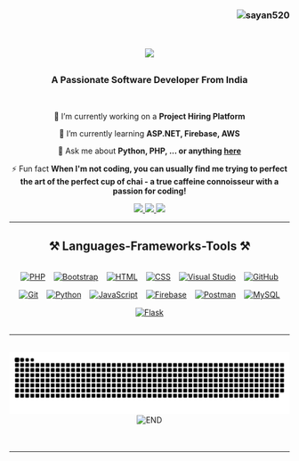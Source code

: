 <h3 align="right"> <img src="https://komarev.com/ghpvc/?username=sayan520&label=Profile%20views&color=0e75b6&style=flat" alt="sayan520" /> </h3>

<h1 align="center">
    <img src="https://readme-typing-svg.herokuapp.com/?font=Righteous&size=35&center=true&vCenter=true&width=500&height=70&duration=4000&lines=Hi+There!+👋;+I'm+Sayan+Ghosh!;" />
</h1>

<h3 align="center">A Passionate Software Developer From India</h3>

<br/>

<div align="center">
 
 🔭 I’m currently working on a **Project Hiring Platform**
 
 🌱 I’m currently learning **ASP.NET, Firebase, AWS**

💬 Ask me about **Python, PHP, ... or anything [here](https://github.com/Sayan520)**

⚡ Fun fact **When I'm not coding, you can usually find me trying to perfect the art of the perfect cup of chai - a true caffeine connoisseur with a passion for coding!**

 </div>
 
<div align="center"> 
  <a href="ghoshsayan5205@gmail.com">
    <img src="https://img.shields.io/badge/Gmail-333333?style=for-the-badge&logo=gmail&logoColor=red" />
  </a>
  <a href="https://linkedin.com/in/sayaan-ghosh" target="_blank">
    <img src="https://img.shields.io/badge/LinkedIn-0077B5?style=for-the-badge&logo=linkedin&logoColor=white" target="_blank" />
  </a>
  <a href="https://github.com/Sayan520" target="_blank">
     <img src="https://img.shields.io/badge/Portfolio-FF5722?style=for-the-badge&logo=todoist&logoColor=white" target="_blank" /> <!-- sqlite, safari, google-chrome are other good icon options -->
  </a>
</div>

 <hr/>
 
<h2 align="center">⚒️ Languages-Frameworks-Tools ⚒️</h2>
<br/>
<div align="center" style="display: flex; flex-wrap: wrap; justify-content: center; gap: 15px;">
    <a href="https://www.php.net/" target="_blank" rel="noreferrer">
        <img src="https://skillicons.dev/icons?i=php" alt="PHP" />
    </a>
    <a href="https://getbootstrap.com/" target="_blank" rel="noreferrer">
        <img src="https://skillicons.dev/icons?i=bootstrap" alt="Bootstrap" />
    </a>
    <a href="https://developer.mozilla.org/en-US/docs/Web/HTML" target="_blank" rel="noreferrer">
        <img src="https://skillicons.dev/icons?i=html" alt="HTML" />
    </a>
    <a href="https://developer.mozilla.org/en-US/docs/Web/CSS" target="_blank" rel="noreferrer">
        <img src="https://skillicons.dev/icons?i=css" alt="CSS" />
    </a>
    <a href="https://visualstudio.microsoft.com/" target="_blank" rel="noreferrer">
        <img src="https://skillicons.dev/icons?i=visualstudio" alt="Visual Studio" />
    </a>
    <a href="https://github.com/" target="_blank" rel="noreferrer">
        <img src="https://skillicons.dev/icons?i=github" alt="GitHub" />
    </a>
    <a href="https://git-scm.com/" target="_blank" rel="noreferrer">
        <img src="https://skillicons.dev/icons?i=git" alt="Git" />
    </a>
    <a href="https://www.python.org/" target="_blank" rel="noreferrer">
        <img src="https://skillicons.dev/icons?i=python" alt="Python" />
    </a>
    <a href="https://www.javascript.com/" target="_blank" rel="noreferrer">
        <img src="https://skillicons.dev/icons?i=javascript" alt="JavaScript" />
    </a>
    <a href="https://firebase.google.com/" target="_blank" rel="noreferrer">
        <img src="https://skillicons.dev/icons?i=firebase" alt="Firebase" />
    </a>
    <a href="https://www.postman.com/" target="_blank" rel="noreferrer">
        <img src="https://skillicons.dev/icons?i=postman" alt="Postman" />
    </a>
    <a href="https://www.mysql.com/" target="_blank" rel="noreferrer">
        <img src="https://skillicons.dev/icons?i=mysql" alt="MySQL" />
    </a>
    <a href="https://flask.palletsprojects.com/" target="_blank" rel="noreferrer">
        <img src="https://skillicons.dev/icons?i=flask" alt="Flask" />
    </a>
</div>

<br/>
<hr/>
<div align="center">
  <br>
  <img alt="snake eating my contributions" src="https://raw.githubusercontent.com/salesp07/salesp07/output/github-contribution-grid-snake.svg" />
    
  <img src="https://user-images.githubusercontent.com/74038190/212284100-561aa473-3905-4a80-b561-0d28506553ee.gif" alt="END" />
  <br/><br/><br/>
</div>

<hr/>

